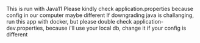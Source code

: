 This is run with Java11
Please kindly check application.properties because config in our computer maybe different
If downgrading java is challanging, run this app with docker, but please double check application-dev.properties, because i'll use your local db, change it if your config is different
